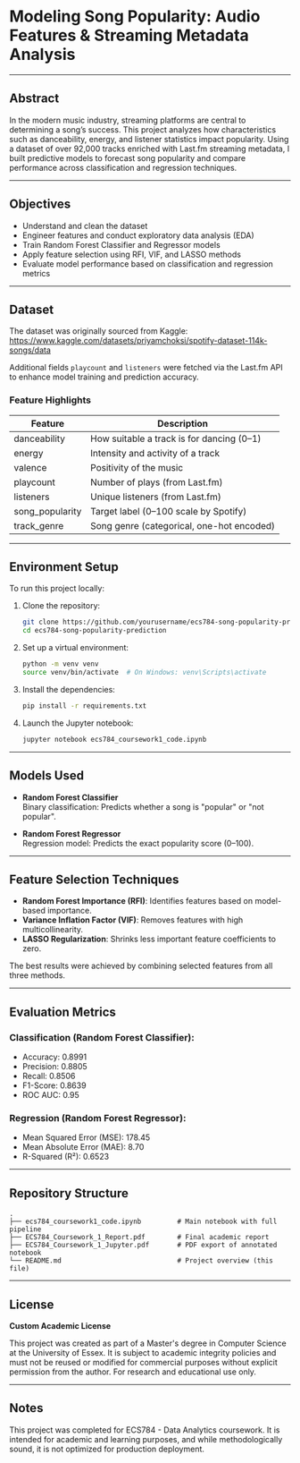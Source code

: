 # Modeling Song Popularity: Audio Features & Streaming Metadata Analysis

---

## Abstract

In the modern music industry, streaming platforms are central to determining a song’s success. This project analyzes how characteristics such as danceability, energy, and listener statistics impact popularity. Using a dataset of over 92,000 tracks enriched with Last.fm streaming metadata, I built predictive models to forecast song popularity and compare performance across classification and regression techniques.

---

## Objectives

- Understand and clean the dataset
- Engineer features and conduct exploratory data analysis (EDA)
- Train Random Forest Classifier and Regressor models
- Apply feature selection using RFI, VIF, and LASSO methods
- Evaluate model performance based on classification and regression metrics

---

## Dataset

The dataset was originally sourced from Kaggle:
https://www.kaggle.com/datasets/priyamchoksi/spotify-dataset-114k-songs/data

Additional fields `playcount` and `listeners` were fetched via the Last.fm API to enhance model training and prediction accuracy.

### Feature Highlights

| Feature           | Description                                      |
|------------------|--------------------------------------------------|
| danceability      | How suitable a track is for dancing (0–1)       |
| energy            | Intensity and activity of a track               |
| valence           | Positivity of the music                         |
| playcount         | Number of plays (from Last.fm)                  |
| listeners         | Unique listeners (from Last.fm)                 |
| song_popularity   | Target label (0–100 scale by Spotify)           |
| track_genre       | Song genre (categorical, one-hot encoded)       |

---

## Environment Setup

To run this project locally:

1. Clone the repository:
   ```bash
   git clone https://github.com/yourusername/ecs784-song-popularity-prediction.git
   cd ecs784-song-popularity-prediction
   ```

2. Set up a virtual environment:
   ```bash
   python -m venv venv
   source venv/bin/activate  # On Windows: venv\Scripts\activate
   ```

3. Install the dependencies:
   ```bash
   pip install -r requirements.txt
   ```

4. Launch the Jupyter notebook:
   ```bash
   jupyter notebook ecs784_coursework1_code.ipynb
   ```

---

## Models Used

- **Random Forest Classifier**  
  Binary classification: Predicts whether a song is "popular" or "not popular".

- **Random Forest Regressor**  
  Regression model: Predicts the exact popularity score (0–100).

---

## Feature Selection Techniques

- **Random Forest Importance (RFI)**: Identifies features based on model-based importance.
- **Variance Inflation Factor (VIF)**: Removes features with high multicollinearity.
- **LASSO Regularization**: Shrinks less important feature coefficients to zero.

The best results were achieved by combining selected features from all three methods.

---

## Evaluation Metrics

### Classification (Random Forest Classifier):
- Accuracy: 0.8991
- Precision: 0.8805
- Recall: 0.8506
- F1-Score: 0.8639
- ROC AUC: 0.95

### Regression (Random Forest Regressor):
- Mean Squared Error (MSE): 178.45
- Mean Absolute Error (MAE): 8.70
- R-Squared (R²): 0.6523

---

## Repository Structure

```
.
├── ecs784_coursework1_code.ipynb         # Main notebook with full pipeline
├── ECS784_Coursework_1_Report.pdf        # Final academic report
├── ECS784_Coursework_1_Jupyter.pdf       # PDF export of annotated notebook
└── README.md                             # Project overview (this file)
```

---

## License

**Custom Academic License**

This project was created as part of a Master's degree in Computer Science at the University of Essex. It is subject to academic integrity policies and must not be reused or modified for commercial purposes without explicit permission from the author. For research and educational use only.

---

## Notes

This project was completed for ECS784 - Data Analytics coursework. It is intended for academic and learning purposes, and while methodologically sound, it is not optimized for production deployment.
